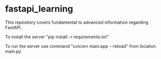 # fastapi_learning
This repository covers fundamental to advanced information regarding FastAPI.

To install the server "pip install -r requirements.txt"

To run the server use command "uvicorn main:app --reload" from location main.py

